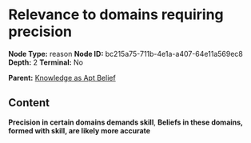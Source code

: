 # Relevance to domains requiring precision

**Node Type:** reason
**Node ID:** bc215a75-711b-4e1a-a407-64e11a569ec8
**Depth:** 2
**Terminal:** No

**Parent:** [Knowledge as Apt Belief](knowledge-as-apt-belief.md)

## Content

**Precision in certain domains demands skill**, **Beliefs in these domains, formed with skill, are likely more accurate**
